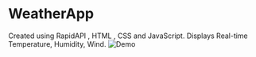 # WeatherApp
Created using RapidAPI , HTML , CSS and JavaScript. 
Displays Real-time Temperature, Humidity, Wind. 
![Demo](https://github.com/Soumya2602/WeatherApp/assets/102344162/0719255f-46dc-49b8-a3c3-a1ba66cfc312)
